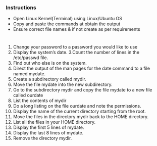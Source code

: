 ### Instructions
- Open Linux Kernel(Terminal) using Linux/Ubuntu OS
- Copy and paste the commands at obtain the output
- Ensure correct file names & if not create as per requirements
 #  
1. Change your password to a password you would like to use
2. Display the system’s date.
3.Count the number of lines in the /etc/passwd file.
4. Find out who else is on the system.
5. Direct the output of the man pages for the date command to a file named
mydate.
6. Create a subdirectory called mydir.
7. Move the file mydate into the new subdirectory.
8. Go to the subdirectory mydir and copy the file mydate to a new file called
ourdate
9. List the contents of mydir
10. Do a long listing on the file ourdate and note the permissions.
11. Display the name of the current directory starting from the root.
12. Move the files in the directory mydir back to the HOME directory.
13. List all the files in your HOME directory.
14. Display the first 5 lines of mydate.
15. Display the last 8 lines of mydate.
16. Remove the directory mydir.
